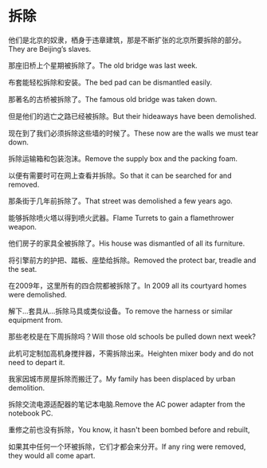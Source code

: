 # 拆除

<p><span class="chinese">他们是北京的奴隶，栖身于违章建筑，那是不断扩张的北京所要拆除的部分。</span><span class="english">They are Beijing’s slaves.</span></p>

<p><span class="chinese">那座旧桥上个星期被拆除了。</span><span class="english">The old bridge was last week.</span></p>

<p><span class="chinese">布套能轻松拆除和安装。</span><span class="english">The bed pad can be dismantled easily.</span></p>

<p><span class="chinese">那著名的古桥被拆除了。</span><span class="english">The famous old bridge was taken down.</span></p>

<p><span class="chinese">但是他们的逃亡之路已经被拆除。</span><span class="english">But their hideaways have been demolished.</span></p>

<p><span class="chinese">现在到了我们必须拆除这些墙的时候了。</span><span class="english">These now are the walls we must tear down.</span></p>

<p><span class="chinese">拆除运输箱和包装泡沫。</span><span class="english">Remove the supply box and the packing foam.</span></p>

<p><span class="chinese">以便有需要时可在网上查看并拆除。</span><span class="english">So that it can be searched for and removed.</span></p>

<p><span class="chinese">那条街于几年前拆除了。</span><span class="english">That street was demolished a few years ago.</span></p>

<p><span class="chinese">能够拆除喷火塔以得到喷火武器。</span><span class="english">Flame Turrets to gain a flamethrower weapon.</span></p>

<p><span class="chinese">他们房子的家具全被拆除了。</span><span class="english">His house was dismantled of all its furniture.</span></p>

<p><span class="chinese">将引擎前方的护把、踏板、座垫给拆除。</span><span class="english">Removed the protect bar, treadle and the seat.</span></p>

<p><span class="chinese">在2009年，这里所有的四合院都被拆除了。</span><span class="english">In 2009 all its courtyard homes were demolished.</span></p>

<p><span class="chinese">解下…套具从…拆除马具或类似设备。</span><span class="english">To remove the harness or similar equipment from.</span></p>

<p><span class="chinese">那些老校是在下周拆除吗？</span><span class="english">Will those old schools be pulled down next week?</span></p>

<p><span class="chinese">此机可定制加高机身搅拌器，不需拆除出来。</span><span class="english">Heighten mixer body and do not need to depart it.</span></p>

<p><span class="chinese">我家因城市房屋拆除而搬迁了。</span><span class="english">My family has been displaced by urban demolition.</span></p>

<p><span class="chinese">拆除交流电源适配器的笔记本电脑.</span><span class="english">Remove the AC power adapter from the notebook PC.</span></p>

<p><span class="chinese">重修之前也没有拆除，</span><span class="english">You know, it hasn't been bombed before and rebuilt,</span></p>

<p><span class="chinese">如果其中任何一个环被拆除，它们才都会来分开。</span><span class="english">If any ring were removed, they would all come apart.</span></p>

